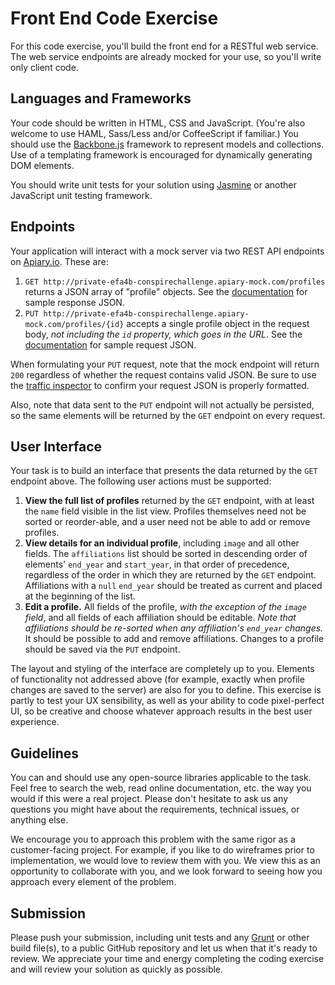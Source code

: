 Front End Code Exercise
=======================

For this code exercise, you'll build the front end for a RESTful web service. The web service endpoints are already mocked for your use, so you'll write only client code.

## Languages and Frameworks

Your code should be written in HTML, CSS and JavaScript. (You're also welcome to use HAML, Sass/Less and/or CoffeeScript if familiar.) You should use the [Backbone.js](http://backbonejs.org/) framework to represent models and collections. Use of a templating framework is encouraged for dynamically generating DOM elements.

You should write unit tests for your solution using [Jasmine](http://jasmine.github.io/2.0/introduction.html) or another JavaScript unit testing framework.

## Endpoints

Your application will interact with a mock server via two REST API endpoints on [Apiary.io](http://docs.conspirechallenge.apiary.io/). These are:

  1. ```GET http://private-efa4b-conspirechallenge.apiary-mock.com/profiles``` returns a JSON array of "profile" objects. See the [documentation](http://docs.conspirechallenge.apiary.io/#get-%2Fprofiles) for sample response JSON.
  1. ```PUT http://private-efa4b-conspirechallenge.apiary-mock.com/profiles/{id}``` accepts a single profile object in the request body, _not including the ```id``` property, which goes in the URL_. See the [documentation](http://docs.conspirechallenge.apiary.io/#put-%2Fprofiles%2F%7Bid%7D) for sample request JSON.

When formulating your ```PUT``` request, note that the mock endpoint will return ```200``` regardless of whether the request contains valid JSON. Be sure to use the [traffic inspector](http://docs.conspirechallenge.apiary.io/traffic/efa4b) to confirm your request JSON is properly formatted.

Also, note that data sent to the ```PUT``` endpoint will not actually be persisted, so the same elements will be returned by the ```GET``` endpoint on every request.

## User Interface

Your task is to build an interface that presents the data returned by the ```GET``` endpoint above. The following user actions must be supported:

  1. **View the full list of profiles** returned by the ```GET``` endpoint, with at least the ```name``` field visible in the list view. Profiles themselves need not be sorted or reorder-able, and a user need not be able to add or remove profiles.
  1. **View details for an individual profile**, including ```image``` and all other fields. The ```affiliations``` list should be sorted in descending order of elements' ```end_year``` and ```start_year```, in that order of precedence, regardless of the order in which they are returned by the ```GET``` endpoint. Affiliations with a ```null``` ```end_year``` should be treated as current and placed at the beginning of the list.
  1. **Edit a profile.** All fields of the profile, _with the exception of the ```image``` field_, and all fields of each affiliation should be editable. _Note that affiliations should be re-sorted when any affiliation's ```end_year``` changes._ It should be possible to add and remove affiliations. Changes to a profile should be saved via the ```PUT``` endpoint.

The layout and styling of the interface are completely up to you. Elements of functionality not addressed above (for example, exactly when profile changes are saved to the server) are also for you to define. This exercise is partly to test your UX sensibility, as well as your ability to code pixel-perfect UI, so be creative and choose whatever approach results in the best user experience.

## Guidelines

You can and should use any open-source libraries applicable to the task. Feel free to search the web, read online documentation, etc. the way you would if this were a real project. Please don't hesitate to ask us any questions you might have about the requirements, technical issues, or anything else.

We encourage you to approach this problem with the same rigor as a customer-facing project. For example, if you like to do wireframes prior to implementation, we would love to review them with you. We view this as an opportunity to collaborate with you, and we look forward to seeing how you approach every element of the problem.

## Submission

Please push your submission, including unit tests and any [Grunt](http://gruntjs.com/) or other build file(s), to a public GitHub repository and let us when that it's ready to review. We appreciate your time and energy completing the coding exercise and will review your solution as quickly as possible.
